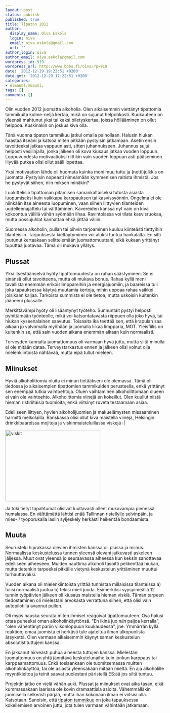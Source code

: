 ```yaml
---
layout: post
status: publish
published: true
title: Tipaton 2012
author:
  display_name: Oiva Eskola
  login: oiva
  email: oiva.eskola@gmail.com
  url: ''
author_login: oiva
author_email: oiva.eskola@gmail.com
wordpress_id: 919
wordpress_url: http://www.bobs.fi/oiva/?p=919
date: '2012-12-29 19:22:51 +0200'
date_gmt: '2012-12-29 17:22:51 +0200'
categories:
- el&auml;m&auml;
tags: []
comments: []
---
```

<p>Olin vuoden 2012 juomatta alkoholia. Olen aikaisemmin viett&auml;nyt tipattomia tammikuita kolme-nelj&auml; kertaa, mik&auml; on sujunut helpohkosti. Kuukauteen on yleens&auml; mahtunut yksi tai kaksi biletyskertaa, joissa h&ouml;ll&auml;&auml;minen on ollut helppoa. Kuskinakin on joskus kiva olla.</p>
<p>T&auml;n&auml; vuonna tipaton tammikuu jatkui omalla painollaan. Halusin hiukan haastaa itse&auml;ni ja katsoa miten pitk&auml;&auml;n pystyisin jatkamaan. Asetin ensin tavoitteeksi jatkaa vappuun asti, sitten juhannukseen. Juhannus sujui helposti vesilinjalla, jonka j&auml;lkeen oli kova kiusaus jatkaa vuoden loppuun. Loppuvuodesta motivaatioksi riittikin vain vuoden loppuun asti p&auml;&auml;seminen. Hyv&auml;&auml; putkea olisi ollut s&auml;&auml;li lopettaa.</p>
<p>Yksi motivaation l&auml;hde oli huomata kuinka moni muu tuttu ja (netti)julkkis on juomatta. Pystyisin nopeasti nime&auml;m&auml;&auml;n kymmenisen raitista ihmist&auml;. Jos he pystyv&auml;t siihen, niin miksen min&auml;kin?</p>
<p>Luokittelisin tipattoman pit&auml;misen samankaltaiseksi tutusta asiasta luopumiseksi kuin vaikkapa karppauksen tai kasvissy&ouml;nnin. Ongelma ei ole niink&auml;&auml;n itse aineesta luopuminen, vaan siihen liittyvien tilanteiden uudelleenajattelu tai v&auml;ltt&auml;minen. Kavereiden kanssa nyt vain on kiva kokoontua v&auml;lill&auml; v&auml;h&auml;n sy&ouml;m&auml;&auml;n lihaa. Ravintolassa voi tilata kasvisruokaa, mutta possujuhlat kannattaa ehk&auml; j&auml;tt&auml;&auml; v&auml;liin.</p>
<p>Suomessa alkoholin, pullan tai pihvin tarjoaminen kuuluu kiinte&auml;sti tiettyihin tilanteisiin. Tarjouksesta kielt&auml;ytyminen voi aluksi tuntua hankalalta. En silti joutunut kertaakaan selittelem&auml;&auml;n juomattomuuttani, eik&auml; kukaan yritt&auml;nyt tuputtaa juotavaa. T&auml;m&auml; oli mukava yll&auml;tys.</p>
<h2>Plussat</h2>
<p>Yksi itsest&auml;&auml;nselv&auml; hy&ouml;ty tipattomuudesta on rahan s&auml;&auml;styminen. Se ei sin&auml;ns&auml; ollut tavoitteena, mutta oli mukava bonus. Rahaa kyll&auml; meni tavallista enemm&auml;n erikoislimppareihin ja energiajuomiin, ja baareissa tuli joka tapauksessa k&auml;yty&auml; muutamia kertoja, mihin uppoaa rahaa vaikkei joisikaan kaljaa. Tarkoista summista ei ole tietoa, mutta uskoisin kuitenkin j&auml;&auml;neeni plussalle.</p>
<p>Merkitt&auml;v&auml;mpi hy&ouml;ty oli lis&auml;&auml;ntynyt ty&ouml;teho. Sunnuntait pystyi helposti pyhitt&auml;m&auml;&auml;n ty&ouml;nteolle, mik&auml; voi katsontatavasta riippuen olla joko hyv&auml;, tai hiukan kyseenalainen saavutus. Toisaalta ik&auml; teett&auml;&auml; sen, ett&auml; krapulan saa aikaan jo valvomalla my&ouml;h&auml;&auml;n ja juomalla liikaa limpparia, MOT. Yleisfiilis on kuitenkin se, ett&auml; sain vuoden aikana enemm&auml;n aikaan kuin normaalisti.</p>
<p>Terveyden kannalta juomattomuus oli varmaan hyv&auml; juttu, mutta siit&auml; minulla ei ole mit&auml;&auml;n dataa. Terveystarkastus ennen ja j&auml;lkeen olisi voinut olla mielenkiintoista n&auml;ht&auml;v&auml;&auml;, mutta eip&auml; tullut mieleen.</p>
<h2>Miinukset</h2>
<p>Hyvi&auml; alkoholittomia oluita ei minun tiet&auml;&auml;kseni ole olemassa. T&auml;m&auml; oli tiedossa jo aikaisempien tipattomien tammikuiden perusteella, enk&auml; yritt&auml;nyt sen enemp&auml;&auml; tutkia vaihtoehtoja. Oluen vaihtaminen alkoholittomaan olueen ei vain ole vaihtoehto. Alkoholittomia viinej&auml; en kokeillut. Olen kuullut niist&auml; hieman ristiriitaisia tuomioita, enk&auml; viitsinyt ruveta testaamaan asiaa.</p>
<p>Edelliseen liittyen, hyvien alkoholijuomien ja makuel&auml;mysten missaaminen harmitti melkolailla. Ranskassa olisi ollut kiva maistella viinej&auml;, Helsingin drinkkibaareissa mojitoja ja viskinmaisteluillassa viskej&auml; :|</p>
<p><img class="alignnone size-medium wp-image-920" alt="viskit" src="{{ site.baseurl }}/images/2012/12/viskit-300x225.jpg" width="300" height="225" /></p>
<p>Ja toki tietyt tapahtumat olisivat luultavasti olleet mukavampia pieness&auml; humalassa. En v&auml;ltt&auml;m&auml;tt&auml; l&auml;htisi en&auml;&auml; Tallinnan risteilylle selvinp&auml;in, ja mies- / ty&ouml;porukalla lasiin syljeskely herk&auml;sti heikent&auml;&auml; bondaamista.</p>
<h2>Muuta</h2>
<p>Seurustelu hiprakassa olevien ihmisten kanssa oli plussa ja miinus. Normaalissa keskustelussa tunnen yleens&auml; olevani jatkuvasti askeleen j&auml;ljess&auml;. Muut ovat yleens&auml; jo seuraavassa aiheessa kun keksin sanottavaa edelliseen aiheeseen. Muiden nauttima alkoholi tasoitti pelikentt&auml;&auml; hiukan, mutta tietenkin tarpeeksi pitk&auml;lle vietyn&auml; keskustelun yritt&auml;minen muuttui turhauttavaksi.</p>
<p>Vuoden aikana oli mielenkiintoista yritt&auml;&auml; tunnistaa millaisissa tilanteissa a) tulisi normaalisti juotua b) tekisi mieli juoda. Esimerkiksi syyspime&auml;ll&auml; 12 tunnin ty&ouml;p&auml;ivien j&auml;lkeen oli kiusaus maistella hieman viski&auml;. T&auml;m&auml;n tarpeen tiedostaminen oli mielest&auml;ni arvokasta verrattuna siihen, ett&auml; olisi vain autopilotilla avannut pullon.</p>
<p>Oli my&ouml;s hauska seurata miten ihmiset reagoivat tipattomuuteen. Osa halusi ottaa puheeksi oman alkoholink&auml;ytt&ouml;ns&auml;. "En ikin&auml; juo <em>niin</em> paljoa kerralla", "olen v&auml;hent&auml;nyt pariin viikonloppuun kuukaudessa", jne. Ymm&auml;rr&auml;n kyll&auml; reaktion; omaa juomista ei herk&auml;sti tule ajateltua ilman ulkopuolista &auml;rsykett&auml;. Olen varmaan aikaisemmin k&auml;ynyt saman keskustelun absolutistituttujeni kanssa.</p>
<p>En jaksanut hirve&auml;sti puhua aiheesta tuttujen kanssa. Mielest&auml;ni juomattomuus on yht&auml; j&auml;nnit&auml;v&auml; keskutelunaihe kuin jonkun karppaus tai karppaamattomuus. Enk&auml; tosiaankaan ole tuomitsemassa muitten alkoholink&auml;ytt&ouml;&auml;, tai ole asiasta yleens&auml;k&auml;&auml;n mit&auml;&auml;n mielt&auml;. En aja alkoholille myyntikieltoa ja teinit saavat puolestani p&auml;ristell&auml; ES:&auml;&auml; jos silt&auml; tuntuu.</p>
<p>Projektin jatko on viel&auml; v&auml;h&auml;n auki. Plussat ja miinukset ovat aika tasan, eik&auml; kummassakaan laarissa ole kovin dramaattisia asioita. V&auml;hemm&auml;ll&auml;kin juomisella selke&auml;sti p&auml;rj&auml;&auml;, mutta ihan kokonaan ilman ei viitsisi olla. Katsotaan. Sanoisin, ett&auml; <a href="http://tipaton.fi">tipaton tammikuu</a> on joka tapauksessa kokeilemisen arvoinen juttu, jota tulen varmaan v&auml;hint&auml;&auml;n jatkamaan.</p>
